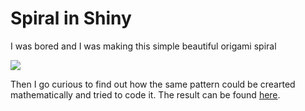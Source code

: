 # Spiral in Shiny
I was bored and I was making this simple beautiful origami spiral

![](https://github.com/amarashi/sprial_origami/blob/master/spiral_small.jpg) 

Then I go curious to find out how the same pattern could be crearted mathematically and tried to code it. 
The result can be found [here](https://amirapps.shinyapps.io/spiral/).
 
